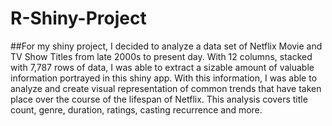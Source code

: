 # R-Shiny-Project

##For my shiny project, I decided to analyze a data set of Netflix Movie and TV Show Titles from late 2000s to present day. With 12 columns, stacked with 7,787 rows of data, I was able to extract a sizable amount of valuable information portrayed in this shiny app. With this information, I was able to analyze and create visual representation of common trends that have taken place over the course of the lifespan of Netflix.  This analysis covers title count, genre, duration, ratings, casting recurrence and more.
